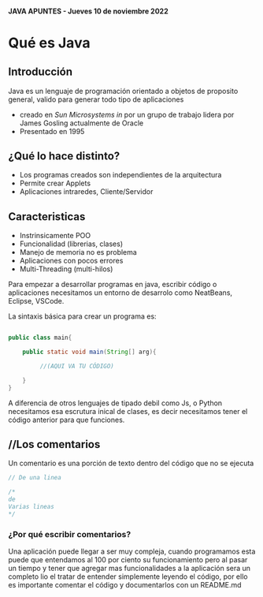 #### JAVA APUNTES - Jueves 10 de noviembre 2022

# Qué es Java

## Introducción

Java es un lenguaje de programación orientado a objetos de proposito general, valido para generar todo tipo de aplicaciones

- creado en _Sun Microsystems in_ por un grupo de trabajo lidera por James Gosling actualmente de Oracle
- Presentado en 1995

## ¿Qué lo hace distinto?

- Los programas creados son independientes de la arquitectura
- Permite crear Applets
- Aplicaciones intraredes, Cliente/Servidor

## Caracteristicas

- Instrinsicamente POO
- Funcionalidad (librerias, clases)
- Manejo de memoria no es problema
- Aplicaciones con pocos errores
- Multi-Threading (multi-hilos)

Para empezar a desarrollar programas en java, escribir código o aplicaciones necesitamos un entorno de desarrolo como NeatBeans, Eclipse, VSCode.

La sintaxis básica para crear un programa es:

```Java

public class main{

    public static void main(String[] arg){

         //(AQUI VA TU CÓDIGO)

    }
}
```

A diferencia de otros lenguajes de tipado debil como Js, o Python necesitamos esa escrutura inical de clases, es decir necesitamos tener el código anterior para que funciones.

## //Los comentarios

Un comentario es una porción de texto dentro del código que no se ejecuta

```Java
// De una linea

/*
de
Varias lineas
*/
```

### ¿Por qué escribir comentarios?

Una aplicación puede llegar a ser muy compleja, cuando programamos esta puede que entendamos al 100 por ciento su funcionamiento pero al pasar un tiempo y tener que agregar mas funcionalidades a la aplicación sera un completo lio el tratar de entender simplemente leyendo el código, por ello es importante comentar el código y documentarlos con un README.md
